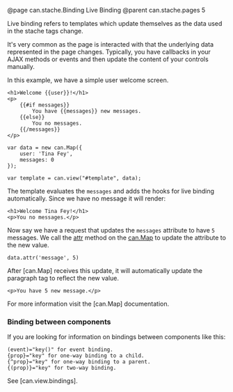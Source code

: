 @page can.stache.Binding Live Binding
@parent can.stache.pages 5

Live binding refers to templates which update themselves 
as the data used in the stache tags change.

It's very common as the page is interacted with that the underlying 
data represented in the page changes.  Typically, you have callbacks 
in your AJAX methods or events and then update the content of your 
controls manually.

In this example, we have a simple user welcome screen.

	<h1>Welcome {{user}}!</h1>
	<p>
		{{#if messages}}
			You have {{messages}} new messages.
		{{else}}
			You no messages.
		{{/messages}}
	</p>

	var data = new can.Map({
		user: 'Tina Fey',
		messages: 0
	});

	var template = can.view("#template", data);

The template evaluates the `messages` and adds the hooks for live binding automatically.
Since we have no message it will render:

	<h1>Welcome Tina Fey!</h1>
	<p>You no messages.</p>

Now say we have a request that updates
the `messages` attribute to have `5` messages.  We 
call the [attr](can.Map.prototype.attr) method on the [can.Map](can.Map) to update
the attribute to the new value.

	data.attr('message', 5)


After [can.Map] receives this update, it will automatically
update the paragraph tag to reflect the new value.

	<p>You have 5 new message.</p>


For more information visit the [can.Map] documentation.

### Binding between components
If you are looking for information on bindings between components like this:
```
(event)="key()" for event binding.
{prop}="key" for one-way binding to a child.
{^prop}="key" for one-way binding to a parent.
{(prop)}="key" for two-way binding.
```
See [can.view.bindings].
